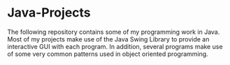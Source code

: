 # Java-Projects
The following repository contains some of my programming work in Java. Most of my projects make use of the Java Swing Library to provide an interactive GUI with each program. In addition, several programs make use of some very common patterns used in object oriented programming.
